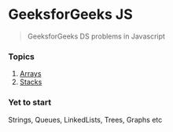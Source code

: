 # GeeksforGeeks JS

> GeeksforGeeks DS problems in Javascript

### Topics
1. [Arrays](./arrays)
2. [Stacks](./stacks)

### Yet to start
 Strings, Queues, LinkedLists, Trees, Graphs etc
